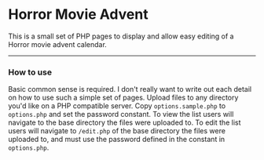 # Horror Movie Advent
This is a small set of PHP pages to display and allow easy editing of a Horror movie advent calendar.

---
### How to use
Basic common sense is required. I don't really want to write out each detail on how to use such a simple set of pages.
Upload files to any directory you'd like on a PHP compatible server.
Copy `options.sample.php` to `options.php` and set the password constant.
To view the list users will navigate to the base directory the files were uploaded to.
To edit the list users will navigate to `/edit.php` of the base directory the files were uploaded to, and must use the password defined in the constant in `options.php`.